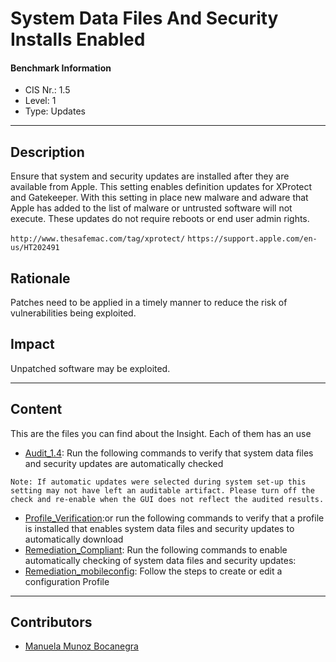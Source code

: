 # System Data Files And Security Installs Enabled
#### Benchmark Information
- CIS Nr.: 1.5
- Level: 1
- Type: Updates
------------------------
## Description

Ensure that system and security updates are installed after they are available from Apple. This setting enables definition updates for XProtect and Gatekeeper. With this setting in place new malware and adware that Apple has added to the list of malware or untrusted software will not execute. These updates do not require reboots or end user admin rights.

```http://www.thesafemac.com/tag/xprotect/```
```https://support.apple.com/en-us/HT202491```


## Rationale

Patches need to be applied in a timely manner to reduce the risk of vulnerabilities being exploited.

## Impact

Unpatched software may be exploited.

---
## Content
This are the files you can find about the Insight. Each of them has an use 
* [Audit_1.4](https://github.com/apfelwerk/JamfProtectInsights/blob/main/UpdatesType/CIS_1.5_System%20Data%20Files%20And%20Security%20Installs%20Enabled/Audit_1.5.sh): Run the following commands to verify that system data files and security updates are automatically checked

```Note: If automatic updates were selected during system set-up this setting may not have left an auditable artifact. Please turn off the check and re-enable when the GUI does not reflect the audited results.```

* [Profile_Verification](https://github.com/apfelwerk/JamfProtectInsights/blob/main/UpdatesType/CIS_1.5_System%20Data%20Files%20And%20Security%20Installs%20Enabled/Profile_Verification.sh):or run the following commands to verify that a profile is installed that enables system data files and security updates to automatically download
* [Remediation_Compliant](https://github.com/apfelwerk/JamfProtectInsights/blob/main/UpdatesType/CIS_1.5_System%20Data%20Files%20And%20Security%20Installs%20Enabled/Remediation_Compliant.sh): Run the following commands to enable automatically checking of system data files and security updates:
* [Remediation_mobileconfig](https://github.com/apfelwerk/JamfProtectInsights/blob/main/UpdatesType/CIS_1.5_System%20Data%20Files%20And%20Security%20Installs%20Enabled/Remediation_mobileconfig.md): Follow the steps to create or edit a configuration Profile

------------------------------------------------------------------------------------------------------------------------------------------------------------------------------------------------------------------------------------------------------------------------------------------------------------------------------
## Contributors
* [Manuela Munoz Bocanegra](https://github.com/manuelamunoz)


